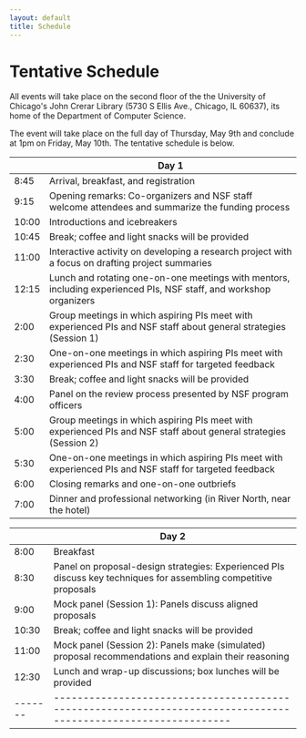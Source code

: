 ```yaml
---
layout: default
title: Schedule
---
```


# Tentative Schedule

All events will take place on the second floor of the the University of Chicago's John Crerar Library (5730 S Ellis Ave., Chicago, IL 60637), its home of the Department of Computer Science.

The event will take place on the full day of Thursday, May 9th and conclude at 1pm on Friday, May 10th. The tentative schedule is below.

|       | Day 1                                                                                                                        |
| ----- | ---------------------------------------------------------------------------------------------------------------------------- |
| 8:45  | Arrival, breakfast, and registration                                                                                         |
| 9:15  | Opening remarks: Co-organizers and NSF staff welcome attendees and summarize the funding process                             |
| 10:00 | Introductions and icebreakers                                                                                                |
| 10:45 | Break; coffee and light snacks will be provided                                                                              |
| 11:00 | Interactive activity on developing a research project with a focus on drafting project summaries                             |
| 12:15 | Lunch and rotating one-on-one meetings with mentors, including experienced PIs, NSF staff, and workshop organizers           |
| 2:00  | Group meetings in which aspiring PIs meet with experienced PIs and NSF staff about general strategies (Session 1)            |
| 2:30  | One-on-one meetings in which aspiring PIs meet with experienced PIs and NSF staff for targeted feedback                      |
| 3:30  | Break; coffee and light snacks will be provided                                                                              |
| 4:00  | Panel on the review process presented by NSF program officers                                                                |
| 5:00  | Group meetings in which aspiring PIs meet with experienced PIs and NSF staff about general strategies (Session 2)            |
| 5:30  | One-on-one meetings in which aspiring PIs meet with experienced PIs and NSF staff for targeted feedback                      |
| 6:00  | Closing remarks and one-on-one outbriefs                                                                                     |
| 7:00  | Dinner and professional networking (in River North, near the hotel)                                                          |

|         | Day 2                                                                                                            |
| ------- | ---------------------------------------------------------------------------------------------------------------- |
| 8:00    | Breakfast                                                                                                        |
| 8:30    | Panel on proposal-design strategies: Experienced PIs discuss key techniques for assembling competitive proposals |
| 9:00    | Mock panel (Session 1): Panels discuss aligned proposals                                                         |
| 10:30   | Break; coffee and light snacks will be provided                                                                  |
| 11:00   | Mock panel (Session 2): Panels make (simulated) proposal recommendations and explain their reasoning             |
| 12:30   | Lunch and wrap-up discussions; box lunches will be provided                                                      |
| ------- | --------------------------------------------------------------------------------------------------------------   |

<!--

last year's detailed schedule
* Thursday, May 9th
  * 8:30am : Arrival, Breakfast, and Registration

  * 9:30 : Opening remarks
     * Organizers will welcome everyone to the event

  * 9:45 : Introductions and Icebreakers
     * We will go around the room and do introductions, and break up into groups for a icebreaker activity

  * 10:45 : Coffee break


  * 11:00 : Panel 1: Research Project Development
    * Serge Egelman, Siddharth Garg, Michelle Mazurek, and Peter Peterson will share insights from their proposal writing and development process, including stories of successes and failures. Rachel Greenstadt will moderate.

  * 12:15 : Lunch and One-on-one meetings
    * NSF Mentors: Jeremy Epstein, Li Yang, Phillip Regalia, Daniela Oliveira, Anna Squicciarini, Dan Cosley, James Joshi, Chungsheng Xin, Cliff Wang, James Joshi
	* Community Mentors: Adam Aviv, Rachel Greenstadt, Serge Egelman, Arkady Yerukhimovich, Michelle MAzurek, Peter Peterson, Ramesh Karri, and Sidharth Garg

  * 2:15 : Panel 2: Panel Review Process
    * NSF Program Officers: Li Yang, Jeremy Epstein, Phillip Regalia, and Daniela Oliveira will share their insights about the panel reviewing process. Adam Aviv will moderate this panel.
  * 3:45 : Break
  * 4:15 : BOF sessions
    * Participants will submit topics they are interested in discussion, and we will break into smaller groups to address those topics with aspiring PIs and mentors

  * 6:00 : Closing Remarks and Outbrief
    * Each BOF leader will present a quick outbrief of the group.

  * 6:30 : Dinner
    * There will be a buffet dinner and network event.

* Friday, May 5th
  * 8:00 : Breakfast
  * 8:30 : Opening Remarks
    * Guidance on the review process

  * 9:00 : Mock Panel Session 1
    * Panels will meet to discuss all aligned proposals
	* Panel Moderators will include:
      * NSF Mentors: Jeremy Epstein, Li Yang, Phillip Regalia, Daniela Oliveira, Anna Squicciarini, Dan Cosley, James Joshi, Chungsheng Xin, Cliff Wang, James Joshi
      * Community Mentors: Adam Aviv, Rachel Greenstadt, Serge Egelman, Arkady Yerukhimovich, Michelle MAzurek, Peter Peterson, Ramesh Karri, and Sidharth Garg

  * 10:30 : Break
  * 11:00 : Mock Panel session 2
    * Panels will meet and write a recommendation for each proposals
	* Panel Moderators will include:
      * NSF Mentors: Jeremy Epstein, Li Yang, Phillip Regalia, Daniela Oliveira, Anna Squicciarini, Dan Cosley, James Joshi, Chungsheng Xin, Cliff Wang, James Joshi
      * Community Mentors: Adam Aviv, Rachel Greenstadt, Serge Egelman, Arkady Yerukhimovich, Michelle MAzurek, Peter Peterson, Ramesh Karri, and Sidharth Garg

  * 12:30 : Box Lunches to-go
    * Box lunches provided as you head out

-->
